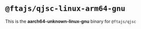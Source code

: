 # `@ftajs/qjsc-linux-arm64-gnu`

This is the **aarch64-unknown-linux-gnu** binary for `@ftajs/qjsc`
